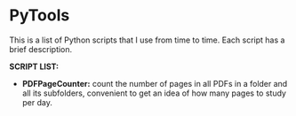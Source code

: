 # PyTools
This is a list of Python scripts that I use from time to time. Each script has a brief description.

**SCRIPT LIST:**
- **PDFPageCounter:** count the number of pages in all PDFs in a folder and all its subfolders, convenient to get an idea of how many pages to study per day.
